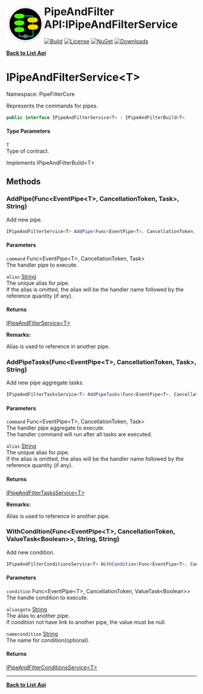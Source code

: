 # <img align="left" width="100" height="100" src="../images/icon.png">PipeAndFilter API:IPipeAndFilterService<T> 

[![Build](https://github.com/FRACerqueira/PipeAndFilter/workflows/Build/badge.svg)](https://github.com/FRACerqueira/PipeAndFilter/actions/workflows/build.yml)
[![License](https://img.shields.io/badge/License-MIT-brightgreen.svg)](https://github.com/FRACerqueira/PipeAndFilter/blob/master/LICENSE)
[![NuGet](https://img.shields.io/nuget/v/PipeAndFilter)](https://www.nuget.org/packages/PipeAndFilter/)
[![Downloads](https://img.shields.io/nuget/dt/PipeAndFilter)](https://www.nuget.org/packages/PipeAndFilter/)

[**Back to List Api**](./apis.md)

# IPipeAndFilterService&lt;T&gt;

Namespace: PipeFilterCore

Represents the commands for pipes.

```csharp
public interface IPipeAndFilterService<T> : IPipeAndFilterBuild<T>
```

#### Type Parameters

`T`<br>
Type of contract.

Implements IPipeAndFilterBuild&lt;T&gt;

## Methods

### <a id="methods-addpipe"/>**AddPipe(Func&lt;EventPipe&lt;T&gt;, CancellationToken, Task&gt;, String)**

Add new pipe.

```csharp
IPipeAndFilterService<T> AddPipe(Func<EventPipe<T>, CancellationToken, Task> command, string alias)
```

#### Parameters

`command` Func&lt;EventPipe&lt;T&gt;, CancellationToken, Task&gt;<br>
The handler pipe to execute.

`alias` [String](https://docs.microsoft.com/en-us/dotnet/api/system.string)<br>
The unique alias for pipe.
 <br>If the alias is omitted, the alias will be the handler name followed by the reference quantity (if any).

#### Returns

[IPipeAndFilterService&lt;T&gt;](./pipefiltercore.ipipeandfilterservice-1.md)

**Remarks:**

Alias ​​is used to reference in another pipe.

### <a id="methods-addpipetasks"/>**AddPipeTasks(Func&lt;EventPipe&lt;T&gt;, CancellationToken, Task&gt;, String)**

Add new pipe aggregate tasks.

```csharp
IPipeAndFilterTasksService<T> AddPipeTasks(Func<EventPipe<T>, CancellationToken, Task> command, string alias)
```

#### Parameters

`command` Func&lt;EventPipe&lt;T&gt;, CancellationToken, Task&gt;<br>
The handler pipe aggregate to execute.
 <br>The handler command will run after all tasks are executed.

`alias` [String](https://docs.microsoft.com/en-us/dotnet/api/system.string)<br>
The unique alias for pipe.
 <br>If the alias is omitted, the alias will be the handler name followed by the reference quantity (if any).

#### Returns

[IPipeAndFilterTasksService&lt;T&gt;](./pipefiltercore.ipipeandfiltertasksservice-1.md)

**Remarks:**

Alias ​​is used to reference in another pipe.

### <a id="methods-withcondition"/>**WithCondition(Func&lt;EventPipe&lt;T&gt;, CancellationToken, ValueTask&lt;Boolean&gt;&gt;, String, String)**

Add new condition.

```csharp
IPipeAndFilterConditionsService<T> WithCondition(Func<EventPipe<T>, CancellationToken, ValueTask<Boolean>> condition, string aliasgoto, string namecondition)
```

#### Parameters

`condition` Func&lt;EventPipe&lt;T&gt;, CancellationToken, ValueTask&lt;Boolean&gt;&gt;<br>
The handle condition to execute.

`aliasgoto` [String](https://docs.microsoft.com/en-us/dotnet/api/system.string)<br>
The alias to another pipe.
 <br>If condition not have link to another pipe, the value must be null.

`namecondition` [String](https://docs.microsoft.com/en-us/dotnet/api/system.string)<br>
The name for condition(optional).

#### Returns

[IPipeAndFilterConditionsService&lt;T&gt;](./pipefiltercore.ipipeandfilterconditionsservice-1.md)


- - -
[**Back to List Api**](./apis.md)
